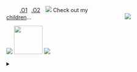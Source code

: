 ⠀⠀⠀ <a href="https://bundles.cc/EXENTASER">.O1</a>⠀<a href="https://aoiveae.atabook.org">.O2</a>⠀ <img src="https://i.postimg.cc/yYqTFb00/ezgif-41e8c915f4d702.gif"> Check out my <a href="https://tamanotchi.world/u/7524">children</a>...⠀⠀⠀⠀⠀⠀⠀⠀⠀⠀⠀⠀⠀⠀⠀⠀⠀⠀⠀⠀⠀⠀⠀⠀![](https://komarev.com/ghpvc/?username=ARLEQUINADE&style=for-the-badge&color=969696&label=%20%E8%9B%87%20%20&abbreviated=true)



<img src="https://i.postimg.cc/zG86kBTw/ezgif-49c8593c3d17fc.gif"> <img src="https://spotify-github-profile.kittinanx.com/api/view?uid=t347n58tjvzwmecnsr68wrdy9&cover_image=true&theme=novatorem&show_offline=false&background_color=121212&interchange=false&bar_color=ffffff&bar_color_cover=true)](https://github.com/kittinan/spotify-github-profile" height="75"> <img src="https://i.postimg.cc/jSPjdYbr/Untitled13-20250526155313.png">

<details>
    <summary> </summary>
  <p>
  <img src="https://i.postimg.cc/LhF4fxrk/tumblr_8db257366fc8585c17164cf803edc194_f6b6de09_100.jpg"/> <img src="https://64.media.tumblr.com/cd0b1c61e445ef1769ec10ea44d4a5b9/5dae19f76b7ce58c-0e/s100x200/804a79d22144b7c6bd13a46edf4b837377b3b66d.pnj"/> <img src="https://i.postimg.cc/MZ4DKqTh/c4cf9a49.png"/> <img src="https://i.postimg.cc/W42cHwtj/thebread-5.gif"/> 
   <img src="https://i.postimg.cc/Rhrn6F6c/image.png"/> <img src="https://i.postimg.cc/W3sMmnPv/tumblr_844652d1cf8d2c0fab25d6dd0c199452_e713bd7f_100.jpg">  <img src="https://i.postimg.cc/gc6cR4ZB/garfpenis-5.gif"/> <img src="https://64.media.tumblr.com/983e3e3c2b5c5b064c7580ee31c91127/4d145cf7f7f9b7d3-92/s100x200/e3bd094e43ae7c020712a53d15d04d0974f5f214.gifv"/> <img src="https://i.postimg.cc/bvcqCgT6/ezgif-5-4b648b0d3a.gif"> <br>
   <img src="https://i.postimg.cc/ncqhZtD3/tumblr-static-3605e9xqzlq8o40s0g0s80okc.gif"> <img src="https://i.postimg.cc/nLbKrxRM/d57c761275e8498095f011b8ad6a3e0bf03a7df2.gif"> <img src="https://i.postimg.cc/KcdtWCFJ/in_the_lab.gif"> 
    <img src="https://i.postimg.cc/k4V7HrCF/02.webp"> <img src="https://i.postimg.cc/t4Wz1gTG/f08d57af3010ac0e7460fbe315a8ebe8.gif"> <img src="https://i.postimg.cc/jdPv3TWQ/023502195767088a9c9d5d8eeb686f8be33e945b.gif">
  </p>
  </details>
